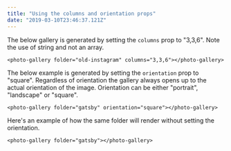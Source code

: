 ```yaml
---
title: "Using the columns and orientation props"
date: "2019-03-10T23:46:37.121Z"
---
```


The below gallery is generated by setting the `columns` prop to "3,3,6". Note the use of string and not an array.

```
<photo-gallery folder="old-instagram" columns="3,3,6"></photo-gallery>
```

<photo-gallery folder="old-instagram" columns="3,3,6"></photo-gallery>

The below example is generated by setting the `orientation` prop to "square". Regardless of orientation the gallery always opens up to the actual orientation of the image. Orientation can be either "portrait", "landscape" or "square".

```
<photo-gallery folder="gatsby" orientation="square"></photo-gallery>
```

<photo-gallery folder="gatsby" orientation="square"></photo-gallery>

Here's an example of how the same folder will render without setting the orientation.

```
<photo-gallery folder="gatsby"></photo-gallery>
```

<photo-gallery folder="gatsby"></photo-gallery>

